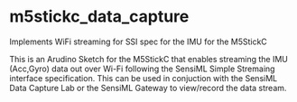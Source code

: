 # m5stickc_data_capture
Implements WiFi streaming for SSI spec for the IMU for the M5StickC

This is an Arudino Sketch for the M5StickC that enables streaming the IMU (Acc,Gyro) data out over Wi-Fi following the SensiML Simple Stremaing interface specification. This can be used in conjuction with the SensiML Data Capture Lab or the SensiML Gateway to view/record the data stream.


